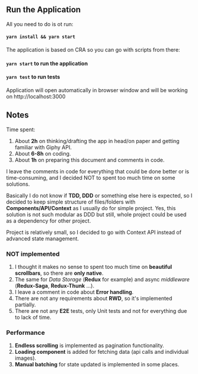 ## Run the Application

All you need to do is ot run:
#### `yarn install && yarn start`

The application is based on CRA so you can go with scripts from there:

#### `yarn start` to run the application
#### `yarn test` to run tests

Application will open automatically in browser window
and will be working on http://localhost:3000

## Notes

Time spent:
1. About **2h** on thinking/drafting the app in head/on paper and getting familiar with Giphy API.
2. About **6-8h** on coding.
3. About **1h** on preparing this document and comments in code.

I leave the comments in code for everything that could be done better or is time-consuming, and I decided NOT to spent too much time on some solutions.

Basically I do not know if **TDD, DDD** or something else here is expected, so I decided to keep simple structure of
files/folders with **Components/API/Context** as I usually do for simple project. Yes, this solution is not such modular as
DDD but still, whole project could be used as a dependency for other project.

Project is relatively small, so I decided to go with Context API instead of advanced state management.

### NOT implemented
1. I thought it makes no sense to spent too much time on **beautiful scrollbars**, so there are **only native**.
2. The same for *Data Storage* (**Redux** for example) and async *middleware* (**Redux-Saga**, **Redux-Thunk** ...).
3. I leave a comment in code about **Error handling**.
4. There are not any requirements about **RWD**, so it's implemented partially.
5. There are not any **E2E** tests, only Unit tests and not for everything due to lack of time.

### Performance
1. **Endless scrolling** is implemented as pagination functionality.
2. **Loading component** is added for fetching data (api calls and individual images).
3. **Manual batching** for state updated is implemented in some places.
